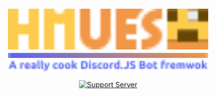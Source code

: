 <div align="center">

<img src="https://raw.githubusercontent.com/hmues/assets/main/hmues/title.svg" alt="HMUES" width="400"><br>
<img src="https://raw.githubusercontent.com/hmues/assets/main/bar.svg" width="400"><br>
<img src="https://raw.githubusercontent.com/hmues/assets/main/hmues/caption.svg" alt="A really cook Discord.JS Bot fremwok" width="400">

[![Support Server](https://discord.com/api/guilds/968171159776559174/embed.png?style=banner2)](https://discord.gg/nkJCxU9STT)

</div>
